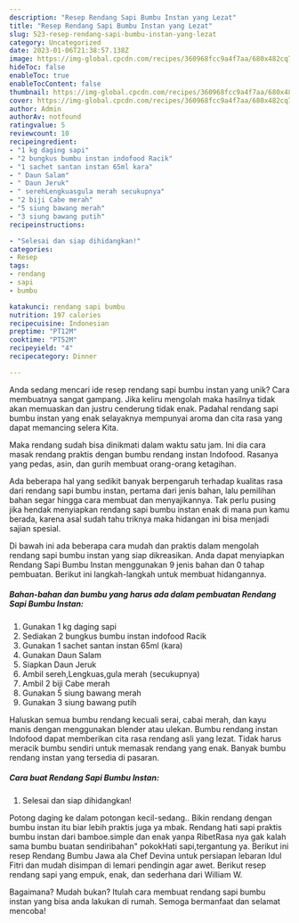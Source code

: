 ```yaml
---
description: "Resep Rendang Sapi Bumbu Instan yang Lezat"
title: "Resep Rendang Sapi Bumbu Instan yang Lezat"
slug: 523-resep-rendang-sapi-bumbu-instan-yang-lezat
category: Uncategorized
date: 2023-01-06T21:38:57.138Z
image: https://img-global.cpcdn.com/recipes/360968fcc9a4f7aa/680x482cq70/rendang-sapi-bumbu-instan-foto-resep-utama.jpg
hideToc: false
enableToc: true
enableTocContent: false
thumbnail: https://img-global.cpcdn.com/recipes/360968fcc9a4f7aa/680x482cq70/rendang-sapi-bumbu-instan-foto-resep-utama.jpg
cover: https://img-global.cpcdn.com/recipes/360968fcc9a4f7aa/680x482cq70/rendang-sapi-bumbu-instan-foto-resep-utama.jpg
author: Admin
authorAv: notfound
ratingvalue: 5
reviewcount: 10
recipeingredient:
- "1 kg daging sapi"
- "2 bungkus bumbu instan indofood Racik"
- "1 sachet santan instan 65ml kara"
- " Daun Salam"
- " Daun Jeruk"
- " serehLengkuasgula merah secukupnya"
- "2 biji Cabe merah"
- "5 siung bawang merah"
- "3 siung bawang putih"
recipeinstructions:

- "Selesai dan siap dihidangkan!"
categories:
- Resep
tags:
- rendang
- sapi
- bumbu

katakunci: rendang sapi bumbu 
nutrition: 197 calories
recipecuisine: Indonesian
preptime: "PT12M"
cooktime: "PT52M"
recipeyield: "4"
recipecategory: Dinner

---
```





Anda sedang mencari ide resep rendang sapi bumbu instan yang unik? Cara membuatnya sangat gampang. Jika keliru mengolah maka hasilnya tidak akan memuaskan dan justru cenderung tidak enak. Padahal rendang sapi bumbu instan yang enak selayaknya mempunyai aroma dan cita rasa yang dapat memancing selera Kita.





Maka rendang sudah bisa dinikmati dalam waktu satu jam. Ini dia cara masak rendang praktis dengan bumbu rendang instan Indofood. Rasanya yang pedas, asin, dan gurih membuat orang-orang ketagihan.

Ada beberapa hal yang sedikit banyak berpengaruh terhadap kualitas rasa dari rendang sapi bumbu instan, pertama dari jenis bahan, lalu pemilihan bahan segar hingga cara membuat dan menyajikannya. Tak perlu pusing jika hendak menyiapkan rendang sapi bumbu instan enak di mana pun kamu berada, karena asal sudah tahu triknya maka hidangan ini bisa menjadi sajian spesial.






Di bawah ini ada beberapa cara mudah dan praktis dalam mengolah rendang sapi bumbu instan yang siap dikreasikan. Anda dapat menyiapkan Rendang Sapi Bumbu Instan menggunakan 9 jenis bahan dan 0 tahap pembuatan. Berikut ini langkah-langkah untuk membuat hidangannya.

<!--inarticleads1-->

##### Bahan-bahan dan bumbu yang harus ada dalam pembuatan Rendang Sapi Bumbu Instan:

1. Gunakan 1 kg daging sapi
1. Sediakan 2 bungkus bumbu instan indofood Racik
1. Gunakan 1 sachet santan instan 65ml (kara)
1. Gunakan  Daun Salam
1. Siapkan  Daun Jeruk
1. Ambil  sereh,Lengkuas,gula merah (secukupnya)
1. Ambil 2 biji Cabe merah
1. Gunakan 5 siung bawang merah
1. Gunakan 3 siung bawang putih


Haluskan semua bumbu rendang kecuali serai, cabai merah, dan kayu manis dengan menggunakan blender atau ulekan. Bumbu rendang instan Indofood dapat memberikan cita rasa rendang asli yang lezat. Tidak harus meracik bumbu sendiri untuk memasak rendang yang enak. Banyak bumbu rendang instan yang tersedia di pasaran. 

<!--inarticleads2-->

##### Cara buat Rendang Sapi Bumbu Instan:


1. Selesai dan siap dihidangkan!

Potong daging ke dalam potongan kecil-sedang.. Bikin rendang dengan bumbu instan itu biar lebih praktis juga ya mbak. Rendang hati sapi praktis bumbu instan dari bamboe.simple dan enak yanpa RibetRasa nya gak kalah sama bumbu buatan sendiribahan&#34; pokokHati sapi,tergantung ya. Berikut ini resep Rendang Bumbu Jawa ala Chef Devina untuk persiapan lebaran Idul Fitri dan mudah disimpan di lemari pendingin agar awet. Berikut resep rendang sapi yang empuk, enak, dan sederhana dari William W. 

Bagaimana? Mudah bukan? Itulah cara membuat rendang sapi bumbu instan yang bisa anda lakukan di rumah. Semoga bermanfaat dan selamat mencoba!
